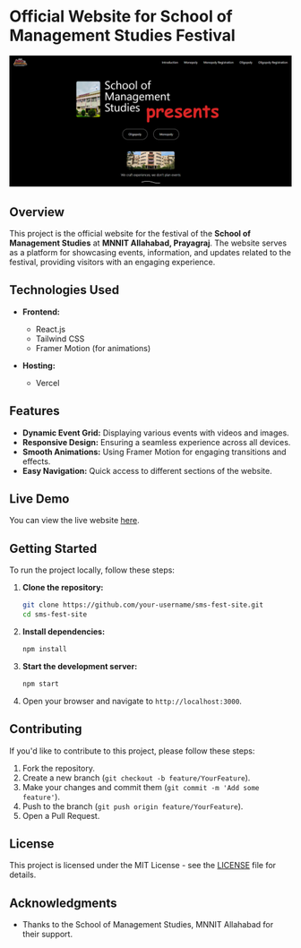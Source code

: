 # Official Website for School of Management Studies Festival

![Festival Banner](https://github.com/HariomJoshi/SMS-fest-site/blob/main/src/assets/oligopoly.png) <!-- Add a relevant banner image URL here -->

## Overview

This project is the official website for the festival of the **School of Management Studies** at **MNNIT Allahabad, Prayagraj**. The website serves as a platform for showcasing events, information, and updates related to the festival, providing visitors with an engaging experience.

## Technologies Used

- **Frontend:**
  - React.js
  - Tailwind CSS
  - Framer Motion (for animations)

- **Hosting:**
  - Vercel

## Features

- **Dynamic Event Grid:** Displaying various events with videos and images.
- **Responsive Design:** Ensuring a seamless experience across all devices.
- **Smooth Animations:** Using Framer Motion for engaging transitions and effects.
- **Easy Navigation:** Quick access to different sections of the website.

## Live Demo

You can view the live website [here](https://sms-fest-site.vercel.app/).

## Getting Started

To run the project locally, follow these steps:

1. **Clone the repository:**
   ```bash
   git clone https://github.com/your-username/sms-fest-site.git
   cd sms-fest-site
   ```

2. **Install dependencies:**
   ```bash
   npm install
   ```

3. **Start the development server:**
   ```bash
   npm start
   ```

4. Open your browser and navigate to `http://localhost:3000`.

## Contributing

If you'd like to contribute to this project, please follow these steps:

1. Fork the repository.
2. Create a new branch (`git checkout -b feature/YourFeature`).
3. Make your changes and commit them (`git commit -m 'Add some feature'`).
4. Push to the branch (`git push origin feature/YourFeature`).
5. Open a Pull Request.

## License

This project is licensed under the MIT License - see the [LICENSE](LICENSE) file for details.

## Acknowledgments

- Thanks to the School of Management Studies, MNNIT Allahabad for their support.
